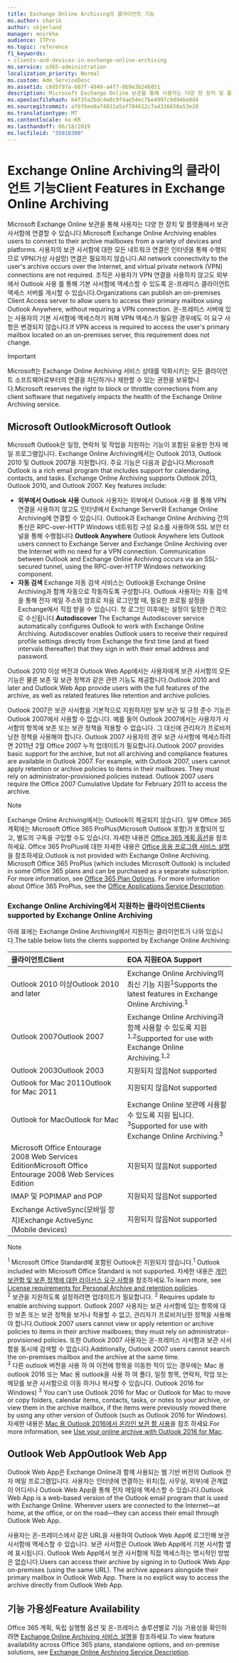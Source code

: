 ```yaml
---
title: Exchange Online Archiving의 클라이언트 기능
ms.author: sharik
author: skjerland
manager: mnirkhe
audience: ITPro
ms.topic: reference
f1_keywords:
- clients-and-devices-in-exchange-online-archiving
ms.service: o365-administration
localization_priority: Normal
ms.custom: Adm_ServiceDesc
ms.assetid: c8d5f97a-607f-4949-a4f7-0b9e3b246851
description: Microsoft Exchange Online 보관을 통해 사용자는 다양 한 장치 및 플랫폼에서 보관 사서함에 연결할 수 있습니다. 사용자의 보관 사서함에 대한 모든 네트워크 연결은 인터넷을 통해 수행되므로 VPN(가상 사설망) 연결은 필요하지 않습니다. 조직은 사용자가 VPN 연결을 사용하지 않고도 외부에서 Outlook 사용 를 통해 기본 사서함에 액세스할 수 있도록 온-프레미스 클라이언트 액세스 서버를 게시할 수 있습니다. 온-프레미스 서버에 있는 사용자의 기본 사서함에 액세스하기 위해 VPN 액세스가 필요한 경우에도 이 요구 사항은 변경되지 않습니다.
ms.openlocfilehash: b4f35a2bdc4e0c9f4ae54ec7be4997c9d946e0d4
ms.sourcegitcommit: af6f6ee0a74831a5af784612c7a4316658a53e28
ms.translationtype: MT
ms.contentlocale: ko-KR
ms.lasthandoff: 06/18/2019
ms.locfileid: "35018300"
---
```

# <a name="client-features-in-exchange-online-archiving"></a><span data-ttu-id="88aeb-106">Exchange Online Archiving의 클라이언트 기능</span><span class="sxs-lookup"><span data-stu-id="88aeb-106">Client Features in Exchange Online Archiving</span></span>

<span data-ttu-id="88aeb-107">Microsoft Exchange Online 보관을 통해 사용자는 다양 한 장치 및 플랫폼에서 보관 사서함에 연결할 수 있습니다.</span><span class="sxs-lookup"><span data-stu-id="88aeb-107">Microsoft Exchange Online Archiving enables users to connect to their archive mailboxes from a variety of devices and platforms.</span></span> <span data-ttu-id="88aeb-108">사용자의 보관 사서함에 대한 모든 네트워크 연결은 인터넷을 통해 수행되므로 VPN(가상 사설망) 연결은 필요하지 않습니다.</span><span class="sxs-lookup"><span data-stu-id="88aeb-108">All network connectivity to the user's archive occurs over the Internet, and virtual private network (VPN) connections are not required.</span></span> <span data-ttu-id="88aeb-109">조직은 사용자가 VPN 연결을 사용하지 않고도 외부에서 Outlook 사용 를 통해 기본 사서함에 액세스할 수 있도록 온-프레미스 클라이언트 액세스 서버를 게시할 수 있습니다.</span><span class="sxs-lookup"><span data-stu-id="88aeb-109">Organizations can publish an on-premises Client Access server to allow users to access their primary mailbox using Outlook Anywhere, without requiring a VPN connection.</span></span> <span data-ttu-id="88aeb-110">온-프레미스 서버에 있는 사용자의 기본 사서함에 액세스하기 위해 VPN 액세스가 필요한 경우에도 이 요구 사항은 변경되지 않습니다.</span><span class="sxs-lookup"><span data-stu-id="88aeb-110">If VPN access is required to access the user's primary mailbox located on an on-premises server, this requirement does not change.</span></span>
  
> [!IMPORTANT]
> <span data-ttu-id="88aeb-111">Microsoft는 Exchange Online Archiving 서비스 상태를 악화시키는 모든 클라이언트 소프트웨어로부터의 연결을 차단하거나 제한할 수 있는 권한을 보유합니다.</span><span class="sxs-lookup"><span data-stu-id="88aeb-111">Microsoft reserves the right to block or throttle connections from any client software that negatively impacts the health of the Exchange Online Archiving service.</span></span> 
  
## <a name="microsoft-outlook"></a><span data-ttu-id="88aeb-112">Microsoft Outlook</span><span class="sxs-lookup"><span data-stu-id="88aeb-112">Microsoft Outlook</span></span>

<span data-ttu-id="88aeb-p103">Microsoft Outlook은 일정, 연락처 및 작업을 지원하는 기능이 포함된 유용한 전자 메일 프로그램입니다. Exchange Online Archiving에서는 Outlook 2013, Outlook 2010 및 Outlook 2007을 지원합니다. 주요 기능은 다음과 같습니다.</span><span class="sxs-lookup"><span data-stu-id="88aeb-p103">Microsoft Outlook is a rich email program that includes support for calendaring, contacts, and tasks. Exchange Online Archiving supports Outlook 2013, Outlook 2010, and Outlook 2007. Key features include:</span></span>
  
- <span data-ttu-id="88aeb-p104">**외부에서 Outlook 사용** Outlook 사용자는 외부에서 Outlook 사용 를 통해 VPN 연결을 사용하지 않고도 인터넷에서 Exchange Server와 Exchange Online Archiving에 연결할 수 있습니다. Outlook과 Exchange Online Archiving 간의 통신은 RPC-over-HTTP Windows 네트워킹 구성 요소를 사용하여 SSL 보안 터널을 통해 수행됩니다.</span><span class="sxs-lookup"><span data-stu-id="88aeb-p104">**Outlook Anywhere** Outlook Anywhere lets Outlook users connect to Exchange Server and Exchange Online Archiving over the Internet with no need for a VPN connection. Communication between Outlook and Exchange Online Archiving occurs via an SSL-secured tunnel, using the RPC-over-HTTP Windows networking component.</span></span>    
- <span data-ttu-id="88aeb-p105">**자동 검색** Exchange 자동 검색 서비스는 Outlook을 Exchange Online Archiving과 함께 자동으로 작동하도록 구성합니다. Outlook 사용자는 자동 검색을 통해 전자 메일 주소와 암호로 처음 로그인할 때, 필요한 프로필 설정을 Exchange에서 직접 받을 수 있습니다. 첫 로그인 이후에는 설정이 일정한 간격으로 수신됩니다.</span><span class="sxs-lookup"><span data-stu-id="88aeb-p105">**Autodiscover** The Exchange Autodiscover service automatically configures Outlook to work with Exchange Online Archiving. Autodiscover enables Outlook users to receive their required profile settings directly from Exchange the first time (and at fixed intervals thereafter) that they sign in with their email address and password.</span></span> 
    
<span data-ttu-id="88aeb-120">Outlook 2010 이상 버전과 Outlook Web App에서는 사용자에게 보관 사서함의 모든 기능은 물론 보존 및 보관 정책과 같은 관련 기능도 제공합니다.</span><span class="sxs-lookup"><span data-stu-id="88aeb-120">Outlook 2010 and later and Outlook Web App provide users with the full features of the archive, as well as related features like retention and archive policies.</span></span>
  
<span data-ttu-id="88aeb-p106">Outlook 2007은 보관 사서함을 기본적으로 지원하지만 일부 보관 및 규정 준수 기능은 Outlook 2007에서 사용할 수 없습니다. 예를 들어 Outlook 2007에서는 사용자가 사서함의 항목에 보존 또는 보관 정책을 적용할 수 없습니다. 그 대신에 관리자가 프로비저닝한 정책을 사용해야 합니다. Outlook 2007 사용자의 경우 보관 사서함에 액세스하려면 2011년 2월 Office 2007 누적 업데이트가 필요합니다.</span><span class="sxs-lookup"><span data-stu-id="88aeb-p106">Outlook 2007 provides basic support for the archive, but not all archiving and compliance features are available in Outlook 2007. For example, with Outlook 2007, users cannot apply retention or archive policies to items in their mailboxes. They must rely on administrator-provisioned policies instead. Outlook 2007 users require the Office 2007 Cumulative Update for February 2011 to access the archive.</span></span>
  
> [!NOTE]
> <span data-ttu-id="88aeb-p107">Exchange Online Archiving에서는 Outlook이 제공되지 않습니다. 일부 Office 365 계획에는 Microsoft Office 365 ProPlus(Microsoft Outlook 포함)가 포함되어 있고, 별도의 구독을 구입할 수도 있습니다. 자세한 내용은 [Office 365 계획 옵션](../office-365-platform-service-description/office-365-plan-options.md)을 참조하세요. Office 365 ProPlus에 대한 자세한 내용은 [Office 응용 프로그램 서비스 설명](../office-applications-service-description/office-applications-service-description.md)을 참조하세요.</span><span class="sxs-lookup"><span data-stu-id="88aeb-p107">Outlook is not provided with Exchange Online Archiving. Microsoft Office 365 ProPlus (which includes Microsoft Outlook) is included in some Office 365 plans and can be purchased as a separate subscription. For more information, see [Office 365 Plan Options](../office-365-platform-service-description/office-365-plan-options.md). For more information about Office 365 ProPlus, see the [Office Applications Service Description](../office-applications-service-description/office-applications-service-description.md).</span></span> 
  
### <a name="clients-supported-by-exchange-online-archiving"></a><span data-ttu-id="88aeb-129">Exchange Online Archiving에서 지원하는 클라이언트</span><span class="sxs-lookup"><span data-stu-id="88aeb-129">Clients supported by Exchange Online Archiving</span></span>

<span data-ttu-id="88aeb-130">아래 표에는 Exchange Online Archiving에서 지원하는 클라이언트가 나와 있습니다.</span><span class="sxs-lookup"><span data-stu-id="88aeb-130">The table below lists the clients supported by Exchange Online Archiving:</span></span>
  
|<span data-ttu-id="88aeb-131">**클라이언트**</span><span class="sxs-lookup"><span data-stu-id="88aeb-131">**Client**</span></span>|<span data-ttu-id="88aeb-132">**EOA 지원**</span><span class="sxs-lookup"><span data-stu-id="88aeb-132">**EOA Support**</span></span>|
|:-----|:-----|
|<span data-ttu-id="88aeb-133">Outlook 2010 이상</span><span class="sxs-lookup"><span data-stu-id="88aeb-133">Outlook 2010 and later</span></span>  <br/> |<span data-ttu-id="88aeb-134">Exchange Online Archiving의 최신 기능 지원<sup>1</sup></span><span class="sxs-lookup"><span data-stu-id="88aeb-134">Supports the latest features in Exchange Online Archiving.<sup>1</sup></span></span> <br/> |
|<span data-ttu-id="88aeb-135">Outlook 2007</span><span class="sxs-lookup"><span data-stu-id="88aeb-135">Outlook 2007</span></span>  <br/> |<span data-ttu-id="88aeb-136">Exchange Online Archiving과 함께 사용할 수 있도록 지원<sup>1,2</sup></span><span class="sxs-lookup"><span data-stu-id="88aeb-136">Supported for use with Exchange Online Archiving.<sup>1,2</sup></span></span> <br/> |
|<span data-ttu-id="88aeb-137">Outlook 2003</span><span class="sxs-lookup"><span data-stu-id="88aeb-137">Outlook 2003</span></span>  <br/> |<span data-ttu-id="88aeb-138">지원되지 않음</span><span class="sxs-lookup"><span data-stu-id="88aeb-138">Not supported</span></span>  <br/> |
|<span data-ttu-id="88aeb-139">Outlook for Mac 2011</span><span class="sxs-lookup"><span data-stu-id="88aeb-139">Outlook for Mac 2011</span></span>  <br/> |<span data-ttu-id="88aeb-140">지원되지 않음</span><span class="sxs-lookup"><span data-stu-id="88aeb-140">Not supported</span></span>  <br/> |
|<span data-ttu-id="88aeb-141">Outlook for Mac</span><span class="sxs-lookup"><span data-stu-id="88aeb-141">Outlook for Mac</span></span>  <br/> |<span data-ttu-id="88aeb-142">Exchange Online 보관에 사용할 수 있도록 지원 됩니다. <sup>3</sup></span><span class="sxs-lookup"><span data-stu-id="88aeb-142">Supported for use with Exchange Online Archiving.<sup>3</sup></span></span> <br/> |
|<span data-ttu-id="88aeb-143">Microsoft Office Entourage 2008 Web Services Edition</span><span class="sxs-lookup"><span data-stu-id="88aeb-143">Microsoft Office Entourage 2008 Web Services Edition</span></span>  <br/> |<span data-ttu-id="88aeb-144">지원되지 않음</span><span class="sxs-lookup"><span data-stu-id="88aeb-144">Not supported</span></span>  <br/> |
|<span data-ttu-id="88aeb-145">IMAP 및 POP</span><span class="sxs-lookup"><span data-stu-id="88aeb-145">IMAP and POP</span></span>  <br/> |<span data-ttu-id="88aeb-146">지원되지 않음</span><span class="sxs-lookup"><span data-stu-id="88aeb-146">Not supported</span></span>  <br/> |
|<span data-ttu-id="88aeb-147">Exchange ActiveSync(모바일 장치)</span><span class="sxs-lookup"><span data-stu-id="88aeb-147">Exchange ActiveSync (Mobile devices)</span></span>  <br/> |<span data-ttu-id="88aeb-148">지원되지 않음</span><span class="sxs-lookup"><span data-stu-id="88aeb-148">Not supported</span></span>  <br/> |
   
> [!NOTE]
> <span data-ttu-id="88aeb-149"><sup>1</sup> Microsoft Office Standard에 포함된 Outlook은 지원되지 않습니다.</span><span class="sxs-lookup"><span data-stu-id="88aeb-149"><sup>1</sup> Outlook included with Microsoft Office Standard is not supported.</span></span> <span data-ttu-id="88aeb-150">자세한 내용은 [개인 보관함 및 보존 정책에 대한 라이선스 요구 사항](https://support.office.com/article/Outlook-license-requirements-for-Exchange-features-46B6B7C5-C3CA-43E5-8424-1E2807917C99)을 참조하세요.</span><span class="sxs-lookup"><span data-stu-id="88aeb-150">To learn more, see [License requirements for Personal Archive and retention policies](https://support.office.com/article/Outlook-license-requirements-for-Exchange-features-46B6B7C5-C3CA-43E5-8424-1E2807917C99).</span></span> <br/><span data-ttu-id="88aeb-151"> 
<sup>2</sup> 보관을 지원하도록 설정하려면 업데이트가 필요합니다.</span><span class="sxs-lookup"><span data-stu-id="88aeb-151"> 
<sup>2</sup> Requires update to enable archiving support.</span></span> <span data-ttu-id="88aeb-152">Outlook 2007 사용자는 보관 사서함에 있는 항목에 대한 보존 또는 보관 정책을 보거나 적용할 수 없고, 관리자가 프로비저닝한 정책을 사용해야 합니다.</span><span class="sxs-lookup"><span data-stu-id="88aeb-152">Outlook 2007 users cannot view or apply retention or archive policies to items in their archive mailboxes; they must rely on administrator-provisioned policies.</span></span> <span data-ttu-id="88aeb-153">또한 Outlook 2007 사용자는 온-프레미스 사서함과 보관 사서함을 동시에 검색할 수 없습니다.</span><span class="sxs-lookup"><span data-stu-id="88aeb-153">Additionally, Outlook 2007 users cannot search the on-premises mailbox and the archive at the same time.</span></span> <br/><span data-ttu-id="88aeb-154"> 
<sup>3</sup> 다른 outlook 버전을 사용 하 여 이전에 항목을 이동한 적이 있는 경우에는 Mac 용 outlook 2016 또는 Mac 용 outlook을 사용 하 여 폴더, 일정 항목, 연락처, 작업 또는 메모를 보관 사서함으로 이동 하거나 복사할 수 있습니다. Outlook 2016 for Windows)</span><span class="sxs-lookup"><span data-stu-id="88aeb-154"> 
<sup>3</sup> You can't use Outlook 2016 for Mac or Outlook for Mac to move or copy folders, calendar items, contacts, tasks, or notes to your archive, or view them in the archive mailbox, if the items were previously moved there by using any other version of Outlook (such as Outlook 2016 for Windows).</span></span> <span data-ttu-id="88aeb-155">자세한 내용은 [Mac 용 Outlook 2016에서 온라인 보관 함 사용](https://support.office.com/article/Use-your-online-archive-with-Outlook-2016-for-Mac-45b8439c-2982-4b6b-9097-eed71dbfe238)을 참조 하세요.</span><span class="sxs-lookup"><span data-stu-id="88aeb-155">For more information, see [Use your online archive with Outlook 2016 for Mac](https://support.office.com/article/Use-your-online-archive-with-Outlook-2016-for-Mac-45b8439c-2982-4b6b-9097-eed71dbfe238).</span></span> 

## <a name="outlook-web-app"></a><span data-ttu-id="88aeb-156">Outlook Web App</span><span class="sxs-lookup"><span data-stu-id="88aeb-156">Outlook Web App</span></span>

<span data-ttu-id="88aeb-p111">Outlook Web App은 Exchange Online과 함께 사용되는 웹 기반 버전의 Outlook 전자 메일 프로그램입니다. 사용자는 인터넷에 연결하는 위치(집, 사무실, 외부)에 관계없이 어디서나 Outlook Web App을 통해 전자 메일에 액세스할 수 있습니다.</span><span class="sxs-lookup"><span data-stu-id="88aeb-p111">Outlook Web App is a web-based version of the Outlook email program that is used with Exchange Online. Wherever users are connected to the Internet—at home, at the office, or on the road—they can access their email through Outlook Web App.</span></span>
  
<span data-ttu-id="88aeb-p112">사용자는 온-프레미스에서 같은 URL을 사용하여 Outlook Web App에 로그인해 보관 사서함에 액세스할 수 있습니다. 보관 사서함은 Outlook Web App에서 기본 사서함 옆에 표시됩니다. Outlook Web App에서 보관 사서함에 직접 액세스하는 명시적인 방법은 없습니다.</span><span class="sxs-lookup"><span data-stu-id="88aeb-p112">Users can access their archive by signing in to Outlook Web App on-premises (using the same URL). The archive appears alongside their primary mailbox in Outlook Web App. There is no explicit way to access the archive directly from Outlook Web App.</span></span>
  
## <a name="feature-availability"></a><span data-ttu-id="88aeb-162">기능 가용성</span><span class="sxs-lookup"><span data-stu-id="88aeb-162">Feature Availability</span></span>

<span data-ttu-id="88aeb-163">Office 365 계획, 독립 실행형 옵션 및 온-프레미스 솔루션별로 기능 가용성을 확인하려면 [Exchange Online Archiving 서비스 설명](exchange-online-archiving-service-description.md)을 참조하세요.</span><span class="sxs-lookup"><span data-stu-id="88aeb-163">To view feature availability across Office 365 plans, standalone options, and on-premise solutions, see [Exchange Online Archiving Service Description](exchange-online-archiving-service-description.md).</span></span>